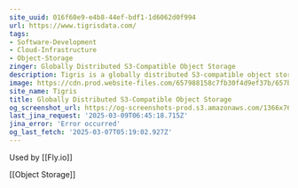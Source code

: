```yaml
---
site_uuid: 016f60e9-e4b8-44ef-bdf1-1d6062d0f994
url: https://www.tigrisdata.com/
tags:
- Software-Development
- Cloud-Infrastructure
- Object-Storage
zinger: Globally Distributed S3-Compatible Object Storage
description: Tigris is a globally distributed S3-compatible object storage service that provides low latency anywhere in the world, enabling developers to store and access any amount of data for a wide range of use cases.
image: https://cdn.prod.website-files.com/657988158c7fb30f4d9ef37b/657b24420e7ec0b495b6f4c0_shared-image.jpg
site_name: Tigris
title: Globally Distributed S3-Compatible Object Storage
og_screenshot_url: https://og-screenshots-prod.s3.amazonaws.com/1366x768/80/false/91f87b653ae63af53c94bd3b779f5a131d60ca9c9287ab0c78ca2279f3296f0b.jpeg
last_jina_request: '2025-03-09T06:45:18.715Z'
jina_error: 'Error occurred'
og_last_fetch: '2025-03-07T05:19:02.927Z'
---
```

Used by [[Fly.io]]

[[Object Storage]]


